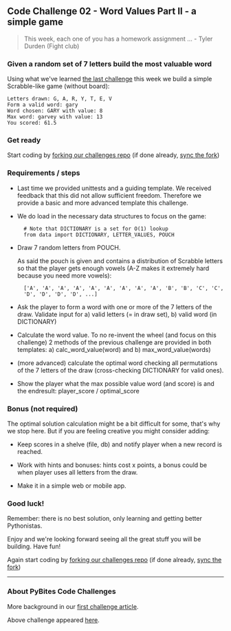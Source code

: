 ## Code Challenge 02 - Word Values Part II - a simple game

> This week, each one of you has a homework assignment ... - Tyler Durden (Fight club)

### Given a random set of 7 letters build the most valuable word 

Using what we've learned [the last challenge](http://pybit.es/codechallenge01.html) this week we build a simple Scrabble-like game (without board):

	Letters drawn: G, A, R, Y, T, E, V
	Form a valid word: gary
	Word chosen: GARY with value: 8
	Max word: garvey with value: 13
	You scored: 61.5

### Get ready

Start coding by [forking our challenges repo](https://github.com/pybites/challenges) (if done already, [sync the fork](https://help.github.com/articles/syncing-a-fork/))

### Requirements / steps

* Last time we provided unittests and a guiding template. We received feedback that this did not allow sufficient freedom. Therefore we provide a basic and more advanced template this challenge.

* We do load in the necessary data structures to focus on the game:

		# Note that DICTIONARY is a set for O(1) lookup
		from data import DICTIONARY, LETTER_VALUES, POUCH

* Draw 7 random letters from POUCH.

	As said the pouch is given and contains a distribution of Scrabble letters so that the player gets enough vowels (A-Z makes it extremely hard because you need more vowels):

		['A', 'A', 'A', 'A', 'A', 'A', 'A', 'A', 'A', 'B', 'B', 'C', 'C', 
		'D', 'D', 'D', 'D', ...]

* Ask the player to form a word with one or more of the 7 letters of the draw. Validate input for a) valid letters (= in draw set), b) valid word (in DICTIONARY)

* Calculate the word value. To no re-invent the wheel (and focus on this challenge) 2 methods of the previous challenge are provided in both templates: a) calc_word_value(word) and b) max_word_value(words) 

* (more advanced) calculate the optimal word checking all permutations of the 7 letters of the draw (cross-checking DICTIONARY for valid ones).

* Show the player what the max possible value word (and score) is and the endresult: player_score / optimal_score

### Bonus (not required)

The optimal solution calculation might be a bit difficult for some, that's why we stop here. But if you are feeling creative you might consider adding:

* Keep scores in a shelve (file, db) and notify player when a new record is reached.

* Work with hints and bonuses: hints cost x points, a bonus could be when player uses all letters from the draw.

* Make it in a simple web or mobile app.

### Good luck!

Remember: there is no best solution, only learning and getting better Pythonistas.

Enjoy and we're looking forward seeing all the great stuff you will be building. Have fun!

Again start coding by [forking our challenges repo](https://github.com/pybites/challenges) (if done already, [sync the fork](https://help.github.com/articles/syncing-a-fork/))

---

### About PyBites Code Challenges

More background in our [first challenge article](http://pybit.es/codechallenge01.html).

Above challenge appeared [here](http://pybit.es/codechallenge02.html).
